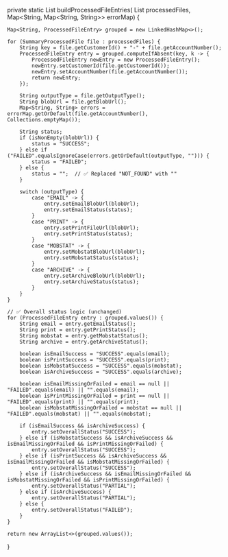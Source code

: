 private static List<ProcessedFileEntry> buildProcessedFileEntries(
        List<SummaryProcessedFile> processedFiles,
        Map<String, Map<String, String>> errorMap) {

    Map<String, ProcessedFileEntry> grouped = new LinkedHashMap<>();

    for (SummaryProcessedFile file : processedFiles) {
        String key = file.getCustomerId() + "-" + file.getAccountNumber();
        ProcessedFileEntry entry = grouped.computeIfAbsent(key, k -> {
            ProcessedFileEntry newEntry = new ProcessedFileEntry();
            newEntry.setCustomerId(file.getCustomerId());
            newEntry.setAccountNumber(file.getAccountNumber());
            return newEntry;
        });

        String outputType = file.getOutputType();
        String blobUrl = file.getBlobUrl();
        Map<String, String> errors = errorMap.getOrDefault(file.getAccountNumber(), Collections.emptyMap());

        String status;
        if (isNonEmpty(blobUrl)) {
            status = "SUCCESS";
        } else if ("FAILED".equalsIgnoreCase(errors.getOrDefault(outputType, ""))) {
            status = "FAILED";
        } else {
            status = "";  // ✅ Replaced "NOT_FOUND" with ""
        }

        switch (outputType) {
            case "EMAIL" -> {
                entry.setEmailBlobUrl(blobUrl);
                entry.setEmailStatus(status);
            }
            case "PRINT" -> {
                entry.setPrintFileUrl(blobUrl);
                entry.setPrintStatus(status);
            }
            case "MOBSTAT" -> {
                entry.setMobstatBlobUrl(blobUrl);
                entry.setMobstatStatus(status);
            }
            case "ARCHIVE" -> {
                entry.setArchiveBlobUrl(blobUrl);
                entry.setArchiveStatus(status);
            }
        }
    }

    // ✅ Overall status logic (unchanged)
    for (ProcessedFileEntry entry : grouped.values()) {
        String email = entry.getEmailStatus();
        String print = entry.getPrintStatus();
        String mobstat = entry.getMobstatStatus();
        String archive = entry.getArchiveStatus();

        boolean isEmailSuccess = "SUCCESS".equals(email);
        boolean isPrintSuccess = "SUCCESS".equals(print);
        boolean isMobstatSuccess = "SUCCESS".equals(mobstat);
        boolean isArchiveSuccess = "SUCCESS".equals(archive);

        boolean isEmailMissingOrFailed = email == null || "FAILED".equals(email) || "".equals(email);
        boolean isPrintMissingOrFailed = print == null || "FAILED".equals(print) || "".equals(print);
        boolean isMobstatMissingOrFailed = mobstat == null || "FAILED".equals(mobstat) || "".equals(mobstat);

        if (isEmailSuccess && isArchiveSuccess) {
            entry.setOverallStatus("SUCCESS");
        } else if (isMobstatSuccess && isArchiveSuccess && isEmailMissingOrFailed && isPrintMissingOrFailed) {
            entry.setOverallStatus("SUCCESS");
        } else if (isPrintSuccess && isArchiveSuccess && isEmailMissingOrFailed && isMobstatMissingOrFailed) {
            entry.setOverallStatus("SUCCESS");
        } else if (isArchiveSuccess && isEmailMissingOrFailed && isMobstatMissingOrFailed && isPrintMissingOrFailed) {
            entry.setOverallStatus("PARTIAL");
        } else if (isArchiveSuccess) {
            entry.setOverallStatus("PARTIAL");
        } else {
            entry.setOverallStatus("FAILED");
        }
    }

    return new ArrayList<>(grouped.values());
}
